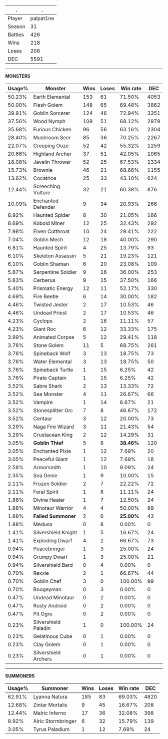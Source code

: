 .|.
|-|-
Player|palpat1ne
Season|31
Battles|426
Wins|218
Loses|208
DEC|5591

---
**MONSTERS**

Usage%|Monster|Wins|Loses|Win rate|DEC|
-|-|-|-|-|-|
50.23%|Earth Elemental|153|61|71.50%|4053|
50.00%|Flesh Golem|148|65|69.48%|3862|
39.91%|Goblin Sorcerer|124|46|72.94%|3351|
37.56%|Wood Nymph|109|51|68.12%|2978|
35.68%|Furious Chicken|96|56|63.16%|2304|
28.40%|Mushroom Seer|85|36|70.25%|2267|
22.07%|Creeping Ooze|52|42|55.32%|1259|
20.66%|Highland Archer|37|51|42.05%|1065|
18.08%|Javelin Thrower|52|25|67.53%|1334|
15.73%|Brownie|46|21|68.66%|1155|
13.62%|Cocatrice|25|33|43.10%|624|
12.44%|Screeching Vulture|32|21|60.38%|876|
10.09%|Enchanted Defender|9|34|20.93%|266|
8.92%|Haunted Spider|8|30|21.05%|186|
8.69%|Kobold Miner|12|25|32.43%|292|
7.98%|Elven Cutthroat|10|24|29.41%|222|
7.04%|Goblin Mech|12|18|40.00%|290|
6.81%|Haunted Spirit|4|25|13.79%|93|
6.10%|Skeleton Assassin|5|21|19.23%|121|
6.10%|Goblin Shaman|6|20|23.08%|109|
5.87%|Serpentine Soldier|9|16|36.00%|253|
5.63%|Cerberus|9|15|37.50%|166|
5.40%|Prismatic Energy|12|11|52.17%|330|
4.69%|Fire Beetle|6|14|30.00%|182|
4.46%|Twisted Jester|2|17|10.53%|46|
4.46%|Undead Priest|2|17|10.53%|46|
4.23%|Cyclops|2|16|11.11%|57|
4.23%|Giant Roc|6|12|33.33%|175|
3.99%|Animated Corpse|5|12|29.41%|118|
3.76%|Stone Golem|11|5|68.75%|261|
3.76%|Spineback Wolf|3|13|18.75%|73|
3.76%|Water Elemental|3|13|18.75%|50|
3.76%|Spineback Turtle|1|15|6.25%|42|
3.76%|Pirate Captain|1|15|6.25%|42|
3.52%|Sabre Shark|2|13|13.33%|72|
3.52%|Sea Monster|4|11|26.67%|66|
3.52%|Vampire|1|14|6.67%|21|
3.52%|Stonesplitter Orc|7|8|46.67%|172|
3.52%|Centaur|3|12|20.00%|73|
3.29%|Naga Fire Wizard|3|11|21.43%|54|
3.29%|Crustacean King|2|12|14.29%|31|
3.05%|**Goblin Thief**|5|8|**38.46%**|120|
3.05%|Enchanted Pixie|1|12|7.69%|20|
3.05%|Peaceful Giant|1|12|7.69%|18|
2.58%|Armorsmith|1|10|9.09%|24|
2.35%|Sea Genie|1|9|10.00%|15|
2.11%|Frozen Soldier|2|7|22.22%|72|
2.11%|Feral Spirit|1|8|11.11%|24|
1.88%|Divine Healer|1|7|12.50%|24|
1.88%|Minotaur Warrior|4|4|50.00%|99|
1.88%|**Failed Summoner**|2|6|**25.00%**|43|
1.88%|Medusa|0|8|0.00%|0|
1.41%|Silvershield Knight|1|5|16.67%|24|
1.41%|Exploding Dwarf|4|2|66.67%|73|
0.94%|Peacebringer|1|3|25.00%|24|
0.94%|Grumpy Dwarf|1|3|25.00%|21|
0.94%|Silvershield Bard|0|4|0.00%|0|
0.70%|Rexxie|2|1|66.67%|44|
0.70%|Goblin Chef|3|0|100.00%|99|
0.70%|Boogeyman|0|3|0.00%|0|
0.47%|Undead Minotaur|0|2|0.00%|0|
0.47%|Rusty Android|0|2|0.00%|0|
0.47%|Pit Ogre|0|2|0.00%|0|
0.23%|Silvershield Paladin|1|0|100.00%|24|
0.23%|Gelatinous Cube|0|1|0.00%|0|
0.23%|Clay Golem|0|1|0.00%|0|
0.23%|Silvershield Archers|0|1|0.00%|0|

---
**SUMMONERS**

Usage%|Summoner|Wins|Loses|Win rate|DEC|
-|-|-|-|-|-|
62.91%|Lyanna Natura|185|83|69.03%|4820|
12.68%|Zintar Mortalis|9|45|16.67%|208|
12.44%|Malric Inferno|17|36|32.08%|398|
8.92%|Alric Stormbringer|6|32|15.79%|139|
3.05%|Tyrus Paladium|1|12|7.69%|24|
